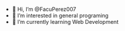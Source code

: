 - 👋 Hi, I’m @FacuPerez007
- 👀 I’m interested in general programing
- 🌱 I’m currently learning Web Development

<!---
FacuPerez007/FacuPerez007 is a ✨ special ✨ repository because its `README.md` (this file) appears on your GitHub profile.
You can click the Preview link to take a look at your changes.
--->
